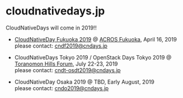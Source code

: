 # cloudnativedays.jp

CloudNativeDays will come in 2019!!

- [CloudNativeDay Fukuoka 2019](https://cloudnativedays.jp/cndf2019/) @ [ACROS Fukuoka](https://www.acros.or.jp/access/), April 16, 2019<br>
please contact: cndf2019@cndays.jp

- CloudNativeDays Tokyo 2019 / OpenStack Days Tokyo 2019 @ [Toranomon Hills Forum](http://forum.academyhills.com/toranomon/access/), July 22-23, 2019<br>
please contact: cndt-osdt2019@cndays.jp

- CloudNativeDay Osaka 2019 @ TBD, Early August, 2019<br>
please contact: cndo2019@cndays.jp

